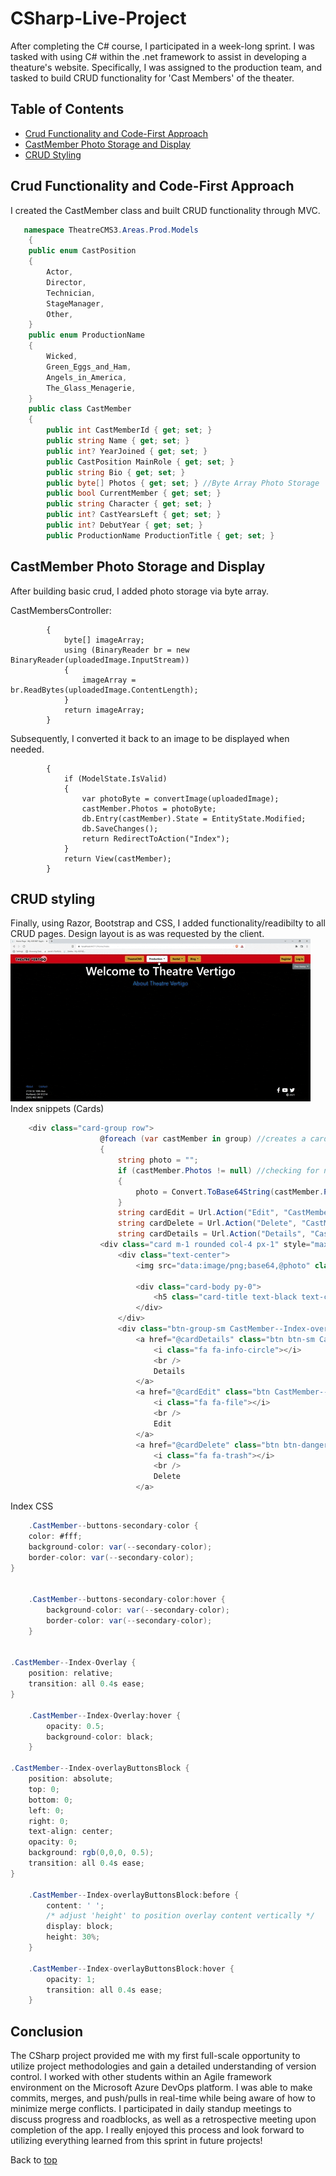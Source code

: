# CSharp-Live-Project
After completing the C# course, I participated in a week-long sprint. I was tasked with using C# within the .net framework to assist in developing a theature's website. Specifically, I was assigned to the production team, and tasked to build CRUD functionality for 'Cast Members' of the theater. 

## Table of Contents
- [Crud Functionality and Code-First Approach](#Crud-Functionality-and-Code-First-Approach)
- [CastMember Photo Storage and Display](#CastMember-Photo-Storage-and-Display)
- [CRUD Styling](#CRUD-Styling)

## Crud Functionality and Code-First Approach
I created the CastMember class and built CRUD functionality through MVC. 
```cs
   namespace TheatreCMS3.Areas.Prod.Models
    {
    public enum CastPosition
    {
        Actor,
        Director,
        Technician,
        StageManager,
        Other,
    }
    public enum ProductionName
    {
        Wicked,
        Green_Eggs_and_Ham,
        Angels_in_America,
        The_Glass_Menagerie,
    }
    public class CastMember
    {
        public int CastMemberId { get; set; }
        public string Name { get; set; }
        public int? YearJoined { get; set; }
        public CastPosition MainRole { get; set; }
        public string Bio { get; set; }
        public byte[] Photos { get; set; } //Byte Array Photo Storage
        public bool CurrentMember { get; set; }
        public string Character { get; set; }
        public int? CastYearsLeft { get; set; }
        public int? DebutYear { get; set; }
        public ProductionName ProductionTitle { get; set; }
```



## CastMember Photo Storage and Display
After building basic crud, I added photo storage via byte array.

CastMembersController:
```public byte[] convertImage(HttpPostedFileBase uploadedImage)
        {
            byte[] imageArray;
            using (BinaryReader br = new BinaryReader(uploadedImage.InputStream))
            {
                imageArray = br.ReadBytes(uploadedImage.ContentLength);
            }
            return imageArray;
        }
```


Subsequently, I converted it back to an image to be displayed when needed.
```public ActionResult Edit([Bind(Include = "CastMemberId,Name,YearJoined,MainRole,Bio,CurrentMember,Character,CastYearLeft,DebutYear,Photos,ProductionTitle")] CastMember castMember, HttpPostedFileBase uploadedImage)
        {
            if (ModelState.IsValid)
            {
                var photoByte = convertImage(uploadedImage);
                castMember.Photos = photoByte;
                db.Entry(castMember).State = EntityState.Modified;
                db.SaveChanges();
                return RedirectToAction("Index");
            }
            return View(castMember);
        }
```

## CRUD styling
Finally, using Razor, Bootstrap and CSS, I added functionality/readibilty to all CRUD pages. Design layout is as was requested by the client.
![Index](/images/giphy.gif)
Index snippets (Cards)
```cs
    <div class="card-group row">
                    @foreach (var castMember in group) //creates a card from each model and 'group'(s) them by 'ProductionTitle'
                    {
                        string photo = "";
                        if (castMember.Photos != null) //checking for null
                        {
                            photo = Convert.ToBase64String(castMember.Photos);
                        }
                        string cardEdit = Url.Action("Edit", "CastMembers", new { id = castMember.CastMemberId });
                        string cardDelete = Url.Action("Delete", "CastMembers", new { id = castMember.CastMemberId });
                        string cardDetails = Url.Action("Details", "CastMembers", new { id = castMember.CastMemberId });
                    <div class="card m-1 rounded col-4 px-1" style="max-width:13rem; width: auto;">
                        <div class="text-center">
                            <img src="data:image/png;base64,@photo" class="rounded card-img-top CastMember--Index-Overlay" alt="...">

                            <div class="card-body py-0">
                                <h5 class="card-title text-black text-center pt-1" style="max-width:100%;">@Html.DisplayFor(modelItem => castMember.Name)</h5>
                            </div>
                        </div>
                        <div class="btn-group-sm CastMember--Index-overlayButtonsBlock">
                            <a href="@cardDetails" class="btn btn-sm CastMember--buttons-secondary-color">
                                <i class="fa fa-info-circle"></i>
                                <br />
                                Details
                            </a>
                            <a href="@cardEdit" class="btn CastMember--buttons-secondary-color">
                                <i class="fa fa-file"></i>
                                <br />
                                Edit
                            </a>
                            <a href="@cardDelete" class="btn btn-danger">
                                <i class="fa fa-trash"></i>
                                <br />
                                Delete
                            </a>
```
Index CSS
```cs
    .CastMember--buttons-secondary-color {
    color: #fff;
    background-color: var(--secondary-color);
    border-color: var(--secondary-color);
}


    .CastMember--buttons-secondary-color:hover {
        background-color: var(--secondary-color);
        border-color: var(--secondary-color);
    }


.CastMember--Index-Overlay {
    position: relative;
    transition: all 0.4s ease;
}

    .CastMember--Index-Overlay:hover {
        opacity: 0.5;
        background-color: black;
    }

.CastMember--Index-overlayButtonsBlock {
    position: absolute;
    top: 0;
    bottom: 0;
    left: 0;
    right: 0;
    text-align: center;
    opacity: 0;
    background: rgb(0,0,0, 0.5);
    transition: all 0.4s ease;
}

    .CastMember--Index-overlayButtonsBlock:before {
        content: ' ';
        /* adjust 'height' to position overlay content vertically */
        display: block;
        height: 30%;
    }

    .CastMember--Index-overlayButtonsBlock:hover {
        opacity: 1;
        transition: all 0.4s ease;
    }

```

## Conclusion
The CSharp project provided me with my first full-scale opportunity to utilize project methodologies and gain a detailed understanding of version control. I worked with other students within an Agile framework environment on the Microsoft Azure DevOps platform. I was able to make commits, merges, and push/pulls in real-time while being aware of how to minimize merge conflicts. I participated in daily standup meetings to discuss progress and roadblocks, as well as a retrospective meeting upon completion of the app. I really enjoyed this process and look forward to utilizing everything learned from this sprint in future projects!

Back to [top](#CSharp-Live-Project)
